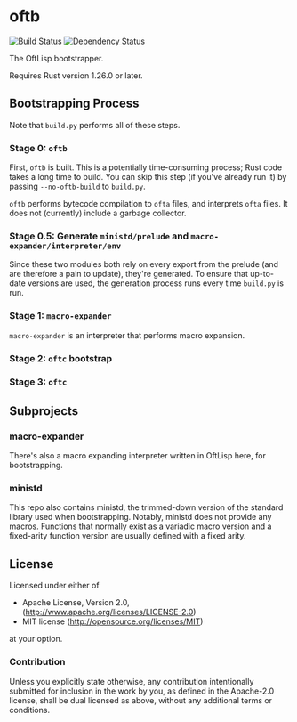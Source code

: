 # oftb

[![Build Status](https://travis-ci.org/oftlisp/oftb.svg?branch=master)](https://travis-ci.org/oftlisp/oftb)
[![Dependency Status](https://deps.rs/repo/github/oftlisp/oftb/status.svg)](https://deps.rs/repo/github/oftlisp/oftb)

The OftLisp bootstrapper.

Requires Rust version 1.26.0 or later.

## Bootstrapping Process

Note that `build.py` performs all of these steps.

### Stage 0: `oftb`

First, `oftb` is built.
This is a potentially time-consuming process; Rust code takes a long time to build.
You can skip this step (if you've already run it) by passing `--no-oftb-build` to `build.py`.

`oftb` performs bytecode compilation to `ofta` files, and interprets `ofta` files.
It does not (currently) include a garbage collector.

### Stage 0.5: Generate `ministd/prelude` and `macro-expander/interpreter/env`

Since these two modules both rely on every export from the prelude (and are therefore a pain to update), they're generated.
To ensure that up-to-date versions are used, the generation process runs every time `build.py` is run.

### Stage 1: `macro-expander`

`macro-expander` is an interpreter that performs macro expansion.

### Stage 2: `oftc` bootstrap

### Stage 3: `oftc`

## Subprojects

### macro-expander

There's also a macro expanding interpreter written in OftLisp here, for bootstrapping.

### ministd

This repo also contains ministd, the trimmed-down version of the standard library used when bootstrapping.
Notably, ministd does not provide any macros.
Functions that normally exist as a variadic macro version and a fixed-arity function version are usually defined with a fixed arity.

## License

Licensed under either of

 * Apache License, Version 2.0, (http://www.apache.org/licenses/LICENSE-2.0)
 * MIT license (http://opensource.org/licenses/MIT)

at your option.

### Contribution

Unless you explicitly state otherwise, any contribution intentionally submitted for inclusion in the work by you, as defined in the Apache-2.0 license, shall be dual licensed as above, without any additional terms or conditions.
